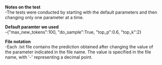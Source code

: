 **Notes on the test** <br />
-The tests were conducted by starting with the default parameters and then changing only one parameter at a time.<br />

**Default paramter we used**<br />
-{"max_new_tokens":100,
"do_sample":True,
"top_p":0.6,
"top_k":2}<br />

**File notation**<br />
-Each .txt file contains the prediction obtained after changing the value of the parameter indicated in the file name. The value is specified in the file name, with '-' representing a decimal point.<br />
